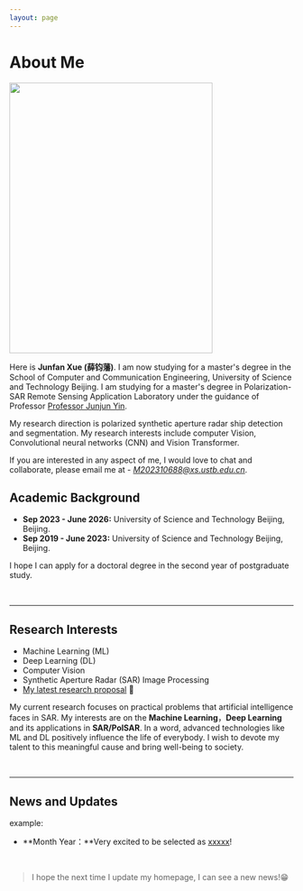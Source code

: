 ```yaml
---
layout: page
---
```


# About Me

<img src="https://xjf20010726.github.io/xuejunfan.jpg" class="floatpic" width="360" height="480">

Here is **Junfan Xue (薛钧藩)**.
I am now studying for a master's degree in the School of Computer and Communication Engineering, University of Science and Technology Beijing. I am studying for a master's degree in Polarization-SAR Remote Sensing Application Laboratory under the guidance of Professor [Professor Junjun Yin](https://scce.ustb.edu.cn/shiziduiwu/jiaoshixinxi/2018-04-14/112.html).

My research direction is polarized synthetic aperture radar ship detection and segmentation. My research interests include computer Vision, Convolutional neural networks (CNN) and Vision Transformer. 

If you are interested in any aspect of me, I would love to chat and collaborate, please email me at - *M202310688@xs.ustb.edu.cn*.

## Academic Background

- **Sep 2023 - June 2026:** University of Science and Technology Beijing, Beijing. 
- **Sep 2019 - June 2023:** University of Science and Technology Beijing, Beijing. 

I hope I can apply for a doctoral degree in the second year of postgraduate study.

<br>

---

## Research Interests

- Machine Learning (ML)
- Deep Learning (DL)
- Computer Vision
- Synthetic Aperture Radar (SAR) Image Processing
- [My latest research proposal]() 🔗

My current research focuses on practical problems that artificial intelligence faces in SAR. My interests are on the **Machine Learning**，**Deep Learning** and its applications in **SAR/PolSAR**.    In a word, advanced technologies like ML and DL positively influence the life of everybody.    I wish to devote my talent to this meaningful cause and bring well-being to society.

<br>

---

## News and Updates
example:
- **Month Year：**Very excited to be selected as [xxxxx]()!

<br>

<blockquote class="twitter-tweet"><p lang="en" dir="ltr">I hope the next time I update my homepage, I can see a new news!😁 </blockquote>

<!-->
<script async src="https://platform.twitter.com/widgets.js" charset="utf-8"></script>
<!-->